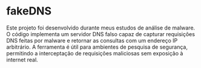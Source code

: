 # fakeDNS
Este projeto foi desenvolvido durante meus estudos de análise de malware. O código implementa um servidor DNS falso capaz de capturar requisições DNS feitas por malware e retornar as consultas com um endereço IP arbitrário. 
A ferramenta é útil para ambientes de pesquisa de segurança, permitindo a interceptação de requisições maliciosas sem exposição à internet real.
